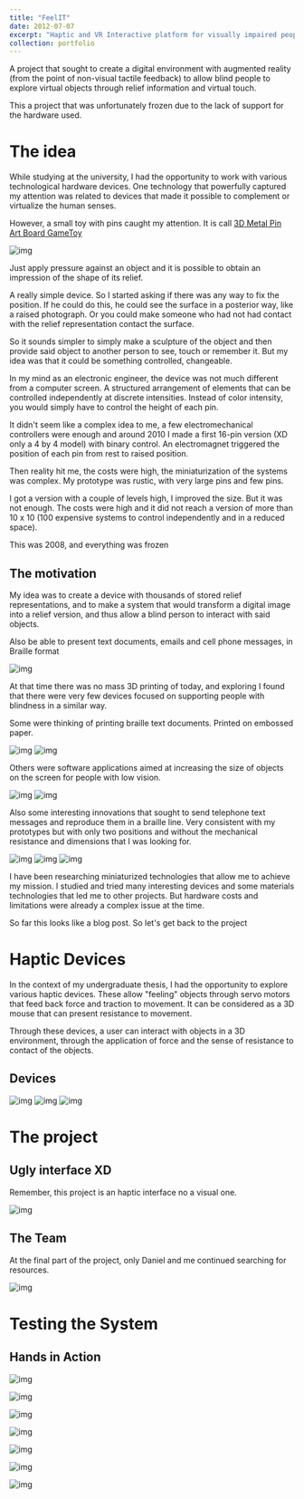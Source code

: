 ```yaml
---
title: "FeelIT"
date: 2012-07-07
excerpt: "Haptic and VR Interactive platform for visually impaired people<br/><img src='/files/portfolio/FeelIT/FeelIT500x300.png'>"
collection: portfolio
---
```


A project that sought to create a digital environment with augmented reality (from the point of non-visual tactile feedback) to allow blind people to explore virtual objects through relief information and virtual touch.

This a project that was unfortunately frozen due to the lack of support for the hardware used.

The idea
======

While studying at the university, I had the opportunity to work with various technological hardware devices. One technology that powerfully captured my attention was related to devices that made it possible to complement or virtualize the human senses.

However, a small toy with pins caught my attention. It is call [3D Metal Pin Art Board GameToy]() 

![img](/files/portfolio/FeelIT/00.jpg)

Just apply pressure against an object and it is possible to obtain an impression of the shape of its relief. 

A really simple device. So I started asking if there was any way to fix the position. If he could do this, he could see the surface in a posterior way, like a raised photograph. Or you could make someone who had not had contact with the relief representation contact the surface.

So it sounds simpler to simply make a sculpture of the object and then provide said object to another person to see, touch or remember it. But my idea was that it could be something controlled, changeable.

In my mind as an electronic engineer, the device was not much different from a computer screen. A structured arrangement of elements that can be controlled independently at discrete intensities. Instead of color intensity, you would simply have to control the height of each pin.

It didn't seem like a complex idea to me, a few electromechanical controllers were enough and around 2010 I made a first 16-pin version (XD only a 4 by 4 model) with binary control. An electromagnet triggered the position of each pin from rest to raised position.

Then reality hit me, the costs were high, the miniaturization of the systems was complex. My prototype was rustic, with very large pins and few pins.

I got a version with a couple of levels high, I improved the size. But it was not enough. The costs were high and it did not reach a version of more than 10 x 10 (100 expensive systems to control independently and in a reduced space).

This was 2008, and everything was frozen

The motivation
------

My idea was to create a device with thousands of stored relief representations, and to make a system that would transform a digital image into a relief version, and thus allow a blind person to interact with said objects.

Also be able to present text documents, emails and cell phone messages, in Braille format

![img](/files/portfolio/FeelIT/02.png)

At that time there was no mass 3D printing of today, and exploring I found that there were very few devices focused on supporting people with blindness in a similar way.

Some were thinking of printing braille text documents. Printed on embossed paper.

![img](/files/portfolio/FeelIT/comp1.jpg)
![img](/files/portfolio/FeelIT/comp2.jpg)

Others were software applications aimed at increasing the size of objects on the screen for people with low vision.

![img](/files/portfolio/FeelIT/comp3.jpg)
![img](/files/portfolio/FeelIT/comp4.jpg)

Also some interesting innovations that sought to send telephone text messages and reproduce them in a braille line.
Very consistent with my prototypes but with only two positions and without the mechanical resistance and dimensions that I was looking for.

![img](/files/portfolio/FeelIT/comp5.jpg)
![img](/files/portfolio/FeelIT/comp5.png)
![img](/files/portfolio/FeelIT/comp6.jpg)

I have been researching miniaturized technologies that allow me to achieve my mission. I studied and tried many interesting devices and some materials technologies that led me to other projects. But hardware costs and limitations were already a complex issue at the time.

So far this looks like a blog post. So let's get back to the project

Haptic Devices
======

In the context of my undergraduate thesis, I had the opportunity to explore various haptic devices. These allow "feeling" objects through servo motors that feed back force and traction to movement. It can be considered as a 3D mouse that can present resistance to movement.

Through these devices, a user can interact with objects in a 3D environment, through the application of force and the sense of resistance to contact of the objects.

Devices
------

![img](/files/portfolio/FeelIT/h1.png)
![img](/files/portfolio/FeelIT/h2.png)
![img](/files/portfolio/FeelIT/h3.png)



The project
======



Ugly interface XD
------

Remember, this project is an haptic interface no a visual one.

![img](/files/portfolio/FeelIT/s1.png)


The Team
------


At the final part of the project, only Daniel and me continued searching for resources.

![img](/files/portfolio/FeelIT/Team2.png)

Testing the System
======



Hands in Action
------

![img](/files/portfolio/FeelIT/t3.jpg)

![img](/files/portfolio/FeelIT/t4.jpg)

![img](/files/portfolio/FeelIT/t5.jpg)

![img](/files/portfolio/FeelIT/t7.jpg)

![img](/files/portfolio/FeelIT/t8.jpg)

![img](/files/portfolio/FeelIT/t9.jpg)

![img](/files/portfolio/FeelIT/t12.jpg)


